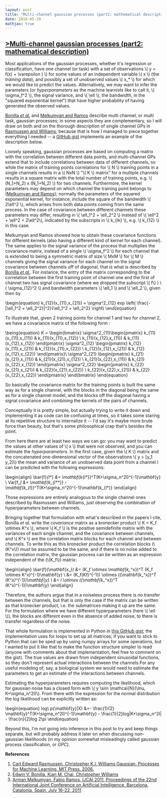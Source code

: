 ```yaml
---
layout: post
title: "Multi-channel gaussian processes (part2: mathematical description)"
date: 2018-05-20
mathjax: true
---
```


## [>Multi-channel gaussian processes (part2: mathematical description)](https://caesoma.github.io/archive/standalone/2018-03-07-multichannel-gaussian-processes)

  Most applications of the gaussian processes, whether it's regression or classification, have one channel (or task) with a set of observations \\( y = f(x) + \varepsilon ) \\) for some values of an independent variable \\( x \\) (the _training data_), and possibly a set of unobserved values \\( x_* \\) for which we would like to predict the values.
Alternatively, we may want to infer the parameters (or _hyperparameters_ as the machine learnists like to call it, \\( \sigma_f^2 \\), the signal variance, and \\( \ell \\), the bandwidth, in the "squared exponential kernel") that have higher probability of having generated the observed values.
<!-- As described by [Rasmussen and Williams Gaussian](http://www.gaussianprocess.org/gpml/) -- and apparently in -->

  [Bonilla _et al._](https://papers.nips.cc/paper/3189-multi-task-gaussian-process-prediction) and [Melkumyan and Ramos](https://www.ijcai.org/Proceedings/11/Papers/238.pdf) describe multi channel, or multi task, gaussian processes; in some aspects they are complementary, so I will draw on both and on the thorough description of single channel GPs in [Rasmussen and Williams](http://www.gaussianprocess.org/gpml/), because that is how I managed to piece together everything I needed -- a [GitHub gist](https://gist.github.com/caesoma) implements an example of the description below.

  Loosely speaking, gaussian processes are based on computing a matrix with the correlation between different data points, and multi-channel GPs extend that to include correlations between data of different channels, so while the matrix of training points correlations for \\( N \\) training points in a single channels results in a \\( NxN \\) "\\( K \\) matrix" for a multiple channels results in a square matrix with the total number of training points, e.g. \\( (N_1+N_2) x (N_1+N_2) \\) for two channels.
Furthermore, the kernel parameters may depend on which channel the training point belongs to ([Melkumyan and Ramos](https://www.ijcai.org/Proceedings/11/Papers/238.pdf)); normally the parameters of the squared exponential kernel, for instance, include the square of the bandwidth \\( 2\ell^2 \\), which arises from both data points coming from the same process.
In the case of covariance between different channels these parameters may differ, resulting in \\( \ell_1^2 + \ell_2^2 \\) instead of \\( \ell^2 + \ell^2 = 2\ell^2\\), indicated by the subscripts in \\( k_{lk} \\), e.g. \\( k_{12} \\) in this case.

  Melkumyan and Ramos showed how to obtain these covariance functions for different kernels (also having a different kind of kernel for each channel).
The same applies to the signal variance of the process that multiplies the covariance matrix, instead of a single \\( \sigma_f^2 \\) for each channel that is extended to being a symmetric matrix of size \\( MxM \\) for \\( M \\) channels giving the signal variance for each channel on the signal covariance between channels off of diagonal, that is what is described by [Bonilla _et al._](https://papers.nips.cc/paper/3189-multi-task-gaussian-process-prediction).
For instance, the entry of the matrix corresponding to the correlation between the first training point of channel one and the first of channel two has signal covariance (where we dropped the subscript \\( f\\) ) \\( \sigma_{12}^2 \\) and bandwidth parameters \\( \ell_1 \\) and \\( \ell_2 \\), given then by

\\begin{equation}
    k_{12}(x_{11},x_{21}) = \sigma^2_{12} exp \left(  \frac{-|\ell_1^2 + \ell_2^2}|^2}{\ell_1^2 + \ell_2^2} \right)
\\end{equation}

To illustrate that, given 2 training points for channel 1 and two for channel 2, we have a covariance matrix of the following form :

\\being{equation}
K = \begin{bmatrix}
\sigma^2_{11}\begin{pmatrix}
k_{11}(x_{11},x_{11}) & k_{11}(x_{11},x_{12}) \\
k_{11}(x_{12},x_{11}) & k_{11}(x_{12},x_{12})
\end{pmatrix}
\sigma^2_{12} \begin{pmatrix}
 k_{12}(x_{11},x_{21}) & k_{12}(x_{11},x_{22})  \\
k_{12}(x_{12},x_{21}) & k_{12}(x_{12},x_{22})
\end{pmatrix}\\
\sigma^2_{21} \begin{pmatrix}
k_{21}(x_{21},x_{11}) & k_{21}(x_{21},x_{12}) \\
k_{21}(x_{22},x_{11}) & k_{21}(x_{22},x_{12})
\end{pmatrix}
\sigma^2_{22} \begin{pmatrix}
k_{22}(x_{21},x_{21}) & k_{22}(x_{21},x_{22}) \\
k_{22}(x_{22},x_{21}) & k_{22}(x_{22},x_{22})
\end{pmatrix}
\end{bmatrix}
\\end{equation}
<!-- ![Kmatrix](/images/latexit/Kmatrix.png) -->

<!-- [//]: # (K = \begin{bmatrix} k_{11}(x_{11},x_{11}) & k_{11}(x_{11},x_{12}) & k_{12}(x_{11},x_{21}) & k_{12}(x_{11},x_{22}) \\ k_{11}(x_{12},x_{11}) & k_{11}(x_{12},x_{12}) & k_{12}(x_{12},x_{21}) & k_{12}(x_{12},x_{22}) \\ k_{21}(x_{21},x_{11}) & k_{21}(x_{21},x_{12}) & k_{22}(x_{21},x_{21}) & k_{22}(x_{21},x_{22}) \\ k_{21}(x_{22},x_{11}) & k_{21}(x_{22},x_{12}) & k_{22}(x_{22},x_{21}) & k_{22}(x_{22},x_{22}) \end{bmatrix}) -->

  So basically the covariance matrix for the training points is built the same way as for a single channel, with the blocks in the diagonal being the same as for a single channel model, and the blocks off the diagonal having a signal covariance and combining the kernels of the pairs of channels.

  Conceptually it is pretty simple, but actually trying to write it down and implementing it as code can be confusing at times, so it takes some staring at its repetitive structure to internalize it -- I'd say it's maybe more brute force than beauty, but that's some philosophical crap that's besides the point.

  From here there are at least two ways we can go: you may want to predict the values at other values of \\( x \\) that were not observed, and you can estimate the _hyperparameters_.
In the first case, given the \\( K \\) matrix and the concatenated one-dimensional vector of the observations \\( y = [y_1 y_2]\\) the mean and variance of an unobserved data point from a channel _l_ can be predicted with the following expressions:

\\begin{align}
\bar{f}_{l*} &= \mathbf{k_{l*}}^T(K+\sigma_n^2I)^{-1}\mathbf{y} \\
Var[f_*] &= \mathbf{k_{l**}} - \mathbf{k_{l*}}^T(K+\sigma_n^2I)^{-1}\mathbf{k_{l*}}
\\end{align}

Those expressions are entirely analogous to the single channel ones described by Rasmussen and Williams, just observing the combination of hyperparameters between channels.

  Bringing together that formulation with what's described in the papers I cite, Bonilla _et al._ write the _covariance_ matrix as a kronecker product \\( K = K_f \otimes K^x \\), where \\( K_f \\) is the positive semidefinite matrix with the variances of each single channel, and the covariance between channels, and \\( K^x \\) are the correlation matrix blocks for each channel and between channels. To write this as this kronecker product the correlation blocks (\\(K^x\\)) must be assumed to be the same, and if there is no noise added to the correlation matrix, the gaussian process can be written as an expression independent of the (\\(K_f\\)) matrix:

\\begin{align}
\bar{f}(\mathbf{x_*}) &= (K_f \otimes \mathbf{k_*^x})^T (K_f \otimes K^x)^{-1}\mathbf{y} \\
 &= (K_f(Kf)^{-1}) \otimes ((\mathbf{k_*^x})^T (K^x)^{-1})\mathbf{y} \\
 &= I \otimes ((\mathbf{k_*^x})^T (K^x)^{-1})\mathbf{y}
\\end{align}

  Therefore, the authors argue that in a noiseless process there is no transfer between the channels, but that is only the case if the matrix can be written as that kronecker product, i.e. the submatrices making it up are the same. For the formulation where we have different hyperparameters (here \\( \ell \\)), the blocks are different even in the absence of added noise, to there is transfer regardless of the noise.

  That whole formulation is implemented in Python in [this GitHub gist](https://gist.github.com/caesoma/ee16f5fbcca8c9dfb9eb03cf34837896); the implementation uses for loops to set up all matrices; if you want to stick to Python that can be sped up by using numpy arrays for some operations, but I wanted to put it like that to make the function structure simpler to read (anyone with comments about that implementation, feel free to comment on the gist).
The true values are drawn from independent sinusoidal functions, so they don't represent actual interactions between the channels.For any useful modeling of, say, a biological system we would need to estimate the parameters to get an estimate of the interactions between channels.

  Estimating the hyperparameters requires computing the likelihood, which for gaussian noise has a closed form with \\( y \sim \mathcal{N}(\mu, K+\sigma_n^2I)\\). From there with the expression for the normal distribution the log likelihood can be explicitly written as:

\\begin{equation}
log\ p(\mathbf{y}|X) &=- \frac{1}{2} \mathbf{y}^T(K+\sigma_n^2I)^{-1}\mathbf{y} - \frac{1}{2}log|K+\sigma_n^2I| - \frac{n}{2}log 2\pi
\\end{equation}

Beyond this, I'm not going into inference in this post to try and keep things separate, but will probably address it later on when discussing non-gaussian likelihoods (in my opinion somewhat misleadingly called gaussian process classification, or _GPC_).

**References**
1. [Carl Edward Rasmussen, Christopher K.I. Williams Gaussian. Processes for Machine Learning. MIT Press. 2006.](http://www.gaussianprocess.org/gpml/)
2. [Edwin V. Bonilla, Kian M. Chai, Christopher Williams](https://papers.nips.cc/paper/3189-multi-task-gaussian-process-prediction)
3. [Arman Melkumyan, Fabio Ramos, IJCAI 2011, Proceedings of the 22nd International Joint Conference on Artificial Intelligence, Barcelona, Catalonia, Spain, July 16-22, 2011](https://www.ijcai.org/Proceedings/11/Papers/238.pdf)


<!-- [//]: # ()
4. [David J.C. MacKay. Introduction to Gaussian Processes. In Bishop, C.M. editor, Neural Networks and Machine Learning. pp 84-92. Springer-Verlag. 1998.](http://www.inference.org.uk/mackay/gpB.pdf)
5. [Christopher Bishop. Pattern Recognition and Machine Learning. pp 311. Springer. 2006.](http://users.isr.ist.utl.pt/~wurmd/Livros/school/Bishop%20-%20Pattern%20Recognition%20And%20Machine%20Learning%20-%20Springer%20%202006.pdf)
-->
